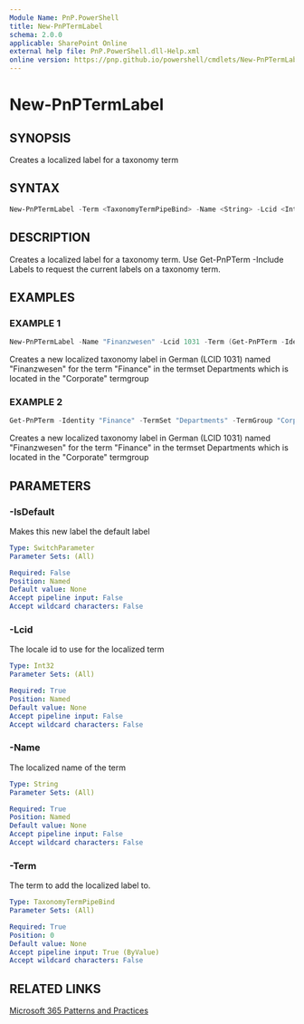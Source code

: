 ```yaml
---
Module Name: PnP.PowerShell
title: New-PnPTermLabel
schema: 2.0.0
applicable: SharePoint Online
external help file: PnP.PowerShell.dll-Help.xml
online version: https://pnp.github.io/powershell/cmdlets/New-PnPTermLabel.html
---
```

 
# New-PnPTermLabel

## SYNOPSIS
Creates a localized label for a taxonomy term

## SYNTAX


```powershell
New-PnPTermLabel -Term <TaxonomyTermPipeBind> -Name <String> -Lcid <Int32> [-IsDefault] [<CommonParameters>]
```

## DESCRIPTION
Creates a localized label for a taxonomy term. Use Get-PnPTerm -Include Labels to request the current labels on a taxonomy term.

## EXAMPLES

### EXAMPLE 1
```powershell
New-PnPTermLabel -Name "Finanzwesen" -Lcid 1031 -Term (Get-PnPTerm -Identity "Finance" -TermSet "Departments" -TermGroup "Corporate")
```

Creates a new localized taxonomy label in German (LCID 1031) named "Finanzwesen" for the term "Finance" in the termset Departments which is located in the "Corporate" termgroup

### EXAMPLE 2
```powershell
Get-PnPTerm -Identity "Finance" -TermSet "Departments" -TermGroup "Corporate" | New-PnPTermLabel -Name "Finanzwesen" -Lcid 1031
```

Creates a new localized taxonomy label in German (LCID 1031) named "Finanzwesen" for the term "Finance" in the termset Departments which is located in the "Corporate" termgroup

## PARAMETERS

### -IsDefault
Makes this new label the default label

```yaml
Type: SwitchParameter
Parameter Sets: (All)

Required: False
Position: Named
Default value: None
Accept pipeline input: False
Accept wildcard characters: False
```

### -Lcid
The locale id to use for the localized term

```yaml
Type: Int32
Parameter Sets: (All)

Required: True
Position: Named
Default value: None
Accept pipeline input: False
Accept wildcard characters: False
```

### -Name
The localized name of the term

```yaml
Type: String
Parameter Sets: (All)

Required: True
Position: Named
Default value: None
Accept pipeline input: False
Accept wildcard characters: False
```

### -Term
The term to add the localized label to.

```yaml
Type: TaxonomyTermPipeBind
Parameter Sets: (All)

Required: True
Position: 0
Default value: None
Accept pipeline input: True (ByValue)
Accept wildcard characters: False
```

## RELATED LINKS

[Microsoft 365 Patterns and Practices](https://aka.ms/m365pnp)

